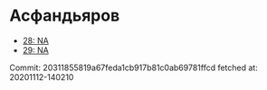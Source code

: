 # Асфандьяров
- [28: NA](28.md)
- [29: NA](29.md)

Commit: 20311855819a67feda1cb917b81c0ab69781ffcd
 fetched at: 20201112-140210
